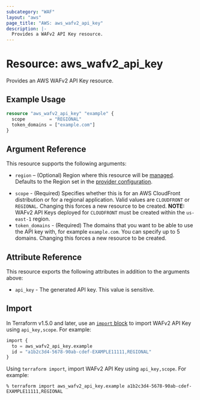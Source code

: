 ```yaml
---
subcategory: "WAF"
layout: "aws"
page_title: "AWS: aws_wafv2_api_key"
description: |-
  Provides a WAFv2 API Key resource.
---
```


# Resource: aws_wafv2_api_key

Provides an AWS WAFv2 API Key resource.

## Example Usage

```terraform
resource "aws_wafv2_api_key" "example" {
  scope         = "REGIONAL"
  token_domains = ["example.com"]
}
```

## Argument Reference

This resource supports the following arguments:

* `region` – (Optional) Region where this resource will be [managed](https://docs.aws.amazon.com/general/latest/gr/rande.html#regional-endpoints). Defaults to the Region set in the [provider configuration](https://registry.terraform.io/providers/hashicorp/aws/latest/docs#aws-configuration-reference).
- `scope` - (Required) Specifies whether this is for an AWS CloudFront distribution or for a regional application. Valid values are `CLOUDFRONT` or `REGIONAL`. Changing this forces a new resource to be created. **NOTE:** WAFv2 API Keys deployed for `CLOUDFRONT` must be created within the `us-east-1` region.
- `token_domains` - (Required) The domains that you want to be able to use the API key with, for example `example.com`. You can specify up to 5 domains. Changing this forces a new resource to be created.

## Attribute Reference

This resource exports the following attributes in addition to the arguments above:

- `api_key` - The generated API key. This value is sensitive.

## Import

In Terraform v1.5.0 and later, use an [`import` block](https://developer.hashicorp.com/terraform/language/import) to import WAFv2 API Key using `api_key,scope`. For example:

```terraform
import {
  to = aws_wafv2_api_key.example
  id = "a1b2c3d4-5678-90ab-cdef-EXAMPLE11111,REGIONAL"
}
```

Using `terraform import`, import WAFv2 API Key using `api_key,scope`. For example:

```console
% terraform import aws_wafv2_api_key.example a1b2c3d4-5678-90ab-cdef-EXAMPLE11111,REGIONAL
```
